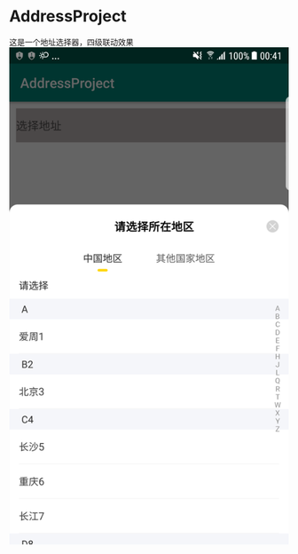 # AddressProject
这是一个地址选择器，四级联动效果
![image](https://github.com/liser1426/AddressPicker/blob/master/Screenshot_20210205-004124.png)
